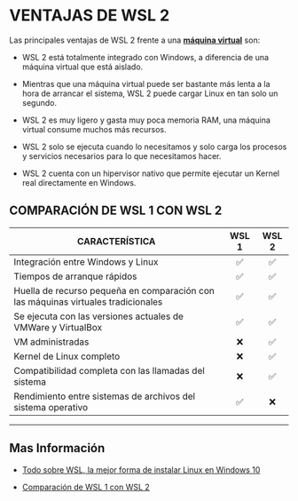 # **VENTAJAS DE WSL 2**

Las principales ventajas de WSL 2 frente a una [**máquina virtual**][1_0] son:

* WSL 2 está totalmente integrado con Windows, a diferencia de una máquina virtual que está aislado.

* Mientras que una máquina virtual puede ser bastante más lenta a la hora de arrancar el sistema, WSL 2 puede cargar Linux en tan solo un segundo.

* WSL 2 es muy ligero y gasta muy poca memoria RAM, una máquina virtual consume muchos más recursos.

* WSL 2 solo se ejecuta cuando lo necesitamos y solo carga los procesos y servicios necesarios para lo que necesitamos hacer.

* WSL 2 cuenta con un hipervisor nativo que permite ejecutar un Kernel real directamente en Windows.

[1_0]:https://es.wikipedia.org/wiki/M%C3%A1quina_virtual

## **COMPARACIÓN DE WSL 1 CON WSL 2**

|     <text style = "display:block; text-align: Center">**CARACTERÍSTICA**</text>    |     **WSL 1** |     **WSL 2** |
|---|:---:|:---:|
|     Integración entre Windows y Linux |     :white_check_mark:    |     :white_check_mark:    |
|     Tiempos de arranque rápidos |     :white_check_mark:    |     :white_check_mark:    |
|     Huella de recurso pequeña en comparación con las máquinas virtuales tradicionales |     :white_check_mark:    |     :white_check_mark:    |
|     Se ejecuta con las versiones actuales de VMWare y VirtualBox |     :white_check_mark:    |     :white_check_mark:    |
|     VM administradas |     :x:    |     :white_check_mark:    |
|     Kernel de Linux completo |     :x:    |     :white_check_mark:    |
|     Compatibilidad completa con las llamadas del sistema |     :x:    |     :white_check_mark:    |
|     Rendimiento entre sistemas de archivos del sistema operativo    |     :white_check_mark:    |     :x:    |

---

## **Mas Información**

* [Todo sobre WSL, la mejor forma de instalar Linux en Windows 10][1_1]

* [Comparación de WSL 1 con WSL 2][1_2]

[1_1]:https://di.sld.cu/todo-sobre-wsl-la-mejor-forma-de-instalar-linux-en-windows-10/

[1_2]:https://docs.microsoft.com/es-es/windows/wsl/compare-versions